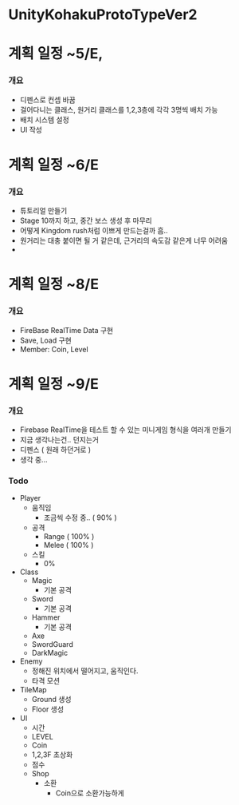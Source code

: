 # UnityKohakuProtoTypeVer2

# 계획 일정 ~5/E, 
### 개요
  - 디펜스로 컨셉 바꿈
  - 걸어다니는 클래스, 원거리 클래스를 1,2,3층에 각각 3명씩 배치 가능
  - 배치 시스템 설정
  - UI 작성

# 계획 일정 ~6/E
### 개요
  - 튜토리얼 만들기
  - Stage 10까지 하고, 중간 보스 생성 후 마무리
  - 어떻게 Kingdom rush처럼 이쁘게 만드는걸까 흠..
  - 원거리는 대충 붙이면 될 거 같은데, 근거리의 속도감 같은게 너무 어려움
  - 
# 계획 일정 ~8/E
### 개요
  - FireBase RealTime Data 구현
  - Save, Load 구현
  - Member: Coin, Level

# 계획 일정 ~9/E
### 개요
  - Firebase RealTime을 테스트 할 수 있는 미니게임 형식을 여러개 만들기
  - 지금 생각나는건.. 던지는거
  - 디펜스 ( 원래 하던거로 )
  - 생각 중...

### Todo
  - Player
    - 움직임
      - 조금씩 수정 중.. ( 90% )
    - 공격
      - Range ( 100% )
      - Melee ( 100% )
    - 스킬
      - 0%
  - Class
    - Magic
      - 기본 공격
    - Sword
      - 기본 공격
    - Hammer
      - 기본 공격
    - Axe
    - SwordGuard
    - DarkMagic
  - Enemy
    - 정해진 위치에서 떨어지고, 움직인다.
    - 타격 모션
  - TileMap
    - Ground 생성
    - Floor 생성
  - UI
    - 시간
    - LEVEL
    - Coin
    - 1,2,3F 초상화
    - 점수
    - Shop
      - 소환
        - Coin으로 소환가능하게 
        
